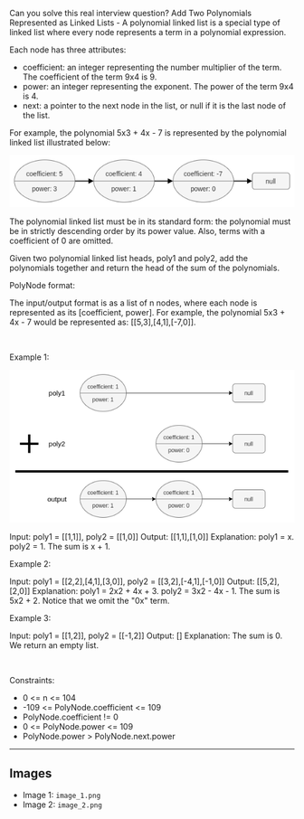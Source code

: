 Can you solve this real interview question? Add Two Polynomials Represented as Linked Lists - A polynomial linked list is a special type of linked list where every node represents a term in a polynomial expression.

Each node has three attributes:

 * coefficient: an integer representing the number multiplier of the term. The coefficient of the term 9x4 is 9.
 * power: an integer representing the exponent. The power of the term 9x4 is 4.
 * next: a pointer to the next node in the list, or null if it is the last node of the list.

For example, the polynomial 5x3 + 4x - 7 is represented by the polynomial linked list illustrated below:

![Example 1](./image_1.png)

The polynomial linked list must be in its standard form: the polynomial must be in strictly descending order by its power value. Also, terms with a coefficient of 0 are omitted.

Given two polynomial linked list heads, poly1 and poly2, add the polynomials together and return the head of the sum of the polynomials.

PolyNode format:

The input/output format is as a list of n nodes, where each node is represented as its [coefficient, power]. For example, the polynomial 5x3 + 4x - 7 would be represented as: [[5,3],[4,1],[-7,0]].

 

Example 1:

![Example 2](./image_2.png)


Input: poly1 = [[1,1]], poly2 = [[1,0]]
Output: [[1,1],[1,0]]
Explanation: poly1 = x. poly2 = 1. The sum is x + 1.


Example 2:


Input: poly1 = [[2,2],[4,1],[3,0]], poly2 = [[3,2],[-4,1],[-1,0]]
Output: [[5,2],[2,0]]
Explanation: poly1 = 2x2 + 4x + 3. poly2 = 3x2 - 4x - 1. The sum is 5x2 + 2. Notice that we omit the "0x" term.


Example 3:


Input: poly1 = [[1,2]], poly2 = [[-1,2]]
Output: []
Explanation: The sum is 0. We return an empty list.


 

Constraints:

 * 0 <= n <= 104
 * -109 <= PolyNode.coefficient <= 109
 * PolyNode.coefficient != 0
 * 0 <= PolyNode.power <= 109
 * PolyNode.power > PolyNode.next.power

---

## Images

- Image 1: `image_1.png`
- Image 2: `image_2.png`
